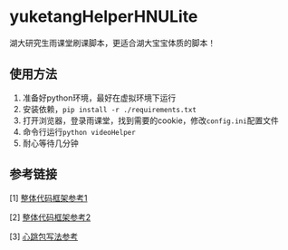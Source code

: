 # yuketangHelperHNULite
湖大研究生雨课堂刷课脚本，更适合湖大宝宝体质的脚本！

## 使用方法
1. 准备好python环境，最好在虚拟环境下运行
2. 安装依赖，`pip install -r ./requirements.txt`
3. 打开浏览器，登录雨课堂，找到需要的cookie，修改`config.ini`配置文件
4. 命令行运行`python videoHelper`
5. 耐心等待几分钟


## 参考链接
[1] [整体代码框架参考1](https://github.com/heyblackC/yuketangHelper)

[2] [整体代码框架参考2](https://github.com/Cat1007/yuketangHelperSCUTLite)

[3] [心跳包写法参考](https://solisamicus.github.io/toy-project/YuketangAutoplay/index.html)